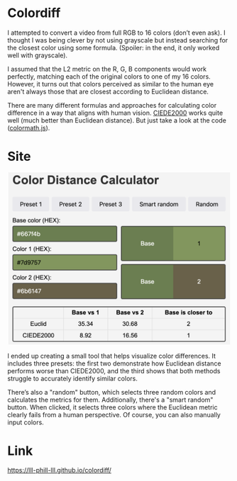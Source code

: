 
# Colordiff

I attempted to convert a video from full RGB to 16 colors (don’t even ask). I thought I was being clever by not using grayscale but instead searching for the closest color using some formula. (Spoiler: in the end, it only worked well with grayscale).

I assumed that the L2 metric on the R, G, B components would work perfectly, matching each of the original colors to one of my 16 colors. However, it turns out that colors perceived as similar to the human eye aren't always those that are closest according to Euclidean distance.

There are many different formulas and approaches for calculating color difference in a way that aligns with human vision. [CIEDE2000](https://en.wikipedia.org/wiki/Color_difference) works quite well (much better than Euclidean distance). But just take a look at the code ([colormath.js](colormath.js)).


# Site

<p align="center">
  <img src="image.png" alt="General image" width="500">
</p>

I ended up creating a small tool that helps visualize color differences. It includes three presets: the first two demonstrate how Euclidean distance performs worse than CIEDE2000, and the third shows that both methods struggle to accurately identify similar colors.

There’s also a "random" button, which selects three random colors and calculates the metrics for them. Additionally, there's a "smart random" button. When clicked, it selects three colors where the Euclidean metric clearly fails from a human perspective. Of course, you can also manually input colors.

# Link

https://lll-phill-lll.github.io/colordiff/

